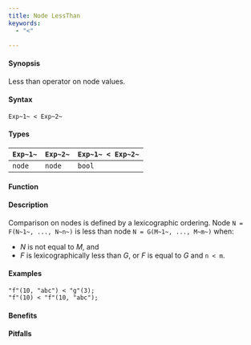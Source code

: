 ```yaml
---
title: Node LessThan
keywords:
  - "<"

---
```


#### Synopsis

Less than operator on node values.

#### Syntax

`Exp~1~ < Exp~2~`

#### Types


| `Exp~1~` |  `Exp~2~` | `Exp~1~ < Exp~2~`  |
| --- | --- | --- |
| `node`    |  `node`    | `bool`               |


#### Function

#### Description

Comparison on nodes is defined by a lexicographic ordering. Node `N = F(N~1~, ..., N~n~)` is less than node 
`N = G(M~1~, ..., M~m~)` when:
*  _N_ is not equal to _M_, and
*  _F_ is lexicographically less than _G_, or _F_ is equal to _G_ and `n < m`.

#### Examples

```rascal-shell
"f"(10, "abc") < "g"(3);
"f"(10) < "f"(10, "abc");
```

#### Benefits

#### Pitfalls

